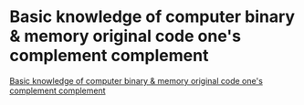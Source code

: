 # Basic knowledge of computer binary & memory original code one's complement complement
[Basic knowledge of computer binary & memory original code one's complement complement](https://aiwithcloud.com/2022/09/15/basic_knowledge_of_computer_binary__memory_original_code_ones_complement_complement/)